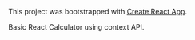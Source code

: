 This project was bootstrapped with [Create React App](https://github.com/facebook/create-react-app).

Basic React Calculator using context API.
